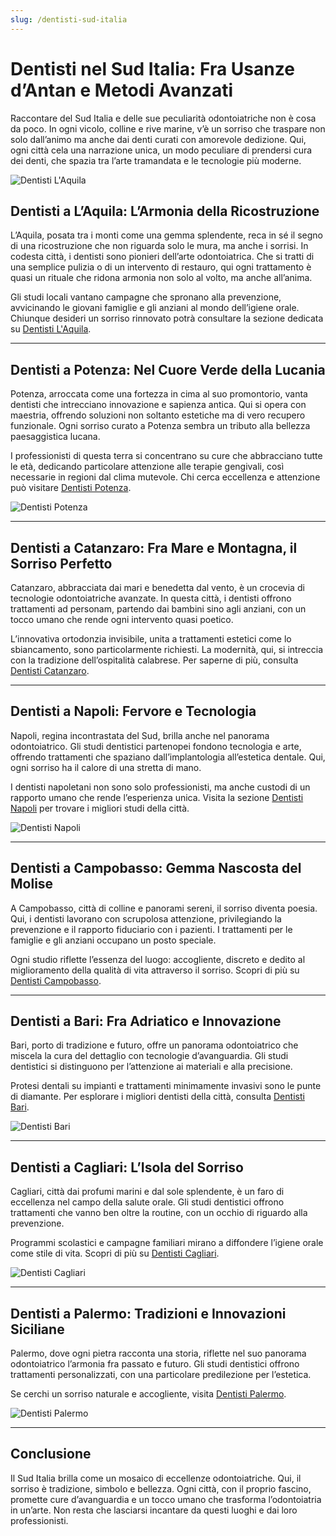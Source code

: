 ```yaml
---
slug: /dentisti-sud-italia
---
```


# Dentisti nel Sud Italia: Fra Usanze d’Antan e Metodi Avanzati

Raccontare del Sud Italia e delle sue peculiarità odontoiatriche non è cosa da poco. In ogni vicolo, colline e rive marine, v’è un sorriso che traspare non solo dall’animo ma anche dai denti curati con amorevole dedizione. Qui, ogni città cela una narrazione unica, un modo peculiare di prendersi cura dei denti, che spazia tra l’arte tramandata e le tecnologie più moderne.

![Dentisti L'Aquila](/guide-img/output/65.jpg)

## Dentisti a L’Aquila: L’Armonia della Ricostruzione

L’Aquila, posata tra i monti come una gemma splendente, reca in sé il segno di una ricostruzione che non riguarda solo le mura, ma anche i sorrisi. In codesta città, i dentisti sono pionieri dell’arte odontoiatrica. Che si tratti di una semplice pulizia o di un intervento di restauro, qui ogni trattamento è quasi un rituale che ridona armonia non solo al volto, ma anche all’anima.

Gli studi locali vantano campagne che spronano alla prevenzione, avvicinando le giovani famiglie e gli anziani al mondo dell’igiene orale. Chiunque desideri un sorriso rinnovato potrà consultare la sezione dedicata su [Dentisti L'Aquila](https://www.impresaitalia.info/8513/1/dentisti/l-aquila.aspx).

---

## Dentisti a Potenza: Nel Cuore Verde della Lucania

Potenza, arroccata come una fortezza in cima al suo promontorio, vanta dentisti che intrecciano innovazione e sapienza antica. Qui si opera con maestria, offrendo soluzioni non soltanto estetiche ma di vero recupero funzionale. Ogni sorriso curato a Potenza sembra un tributo alla bellezza paesaggistica lucana.

I professionisti di questa terra si concentrano su cure che abbracciano tutte le età, dedicando particolare attenzione alle terapie gengivali, così necessarie in regioni dal clima mutevole. Chi cerca eccellenza e attenzione può visitare [Dentisti Potenza](https://www.impresaitalia.info/8513/1/dentisti/potenza.aspx).

![Dentisti Potenza](/guide-img/output/66.jpg)

---

## Dentisti a Catanzaro: Fra Mare e Montagna, il Sorriso Perfetto

Catanzaro, abbracciata dai mari e benedetta dal vento, è un crocevia di tecnologie odontoiatriche avanzate. In questa città, i dentisti offrono trattamenti ad personam, partendo dai bambini sino agli anziani, con un tocco umano che rende ogni intervento quasi poetico.

L’innovativa ortodonzia invisibile, unita a trattamenti estetici come lo sbiancamento, sono particolarmente richiesti. La modernità, qui, si intreccia con la tradizione dell’ospitalità calabrese. Per saperne di più, consulta [Dentisti Catanzaro](https://www.impresaitalia.info/8513/1/dentisti/catanzaro.aspx).

---

## Dentisti a Napoli: Fervore e Tecnologia

Napoli, regina incontrastata del Sud, brilla anche nel panorama odontoiatrico. Gli studi dentistici partenopei fondono tecnologia e arte, offrendo trattamenti che spaziano dall’implantologia all’estetica dentale. Qui, ogni sorriso ha il calore di una stretta di mano.

I dentisti napoletani non sono solo professionisti, ma anche custodi di un rapporto umano che rende l’esperienza unica. Visita la sezione [Dentisti Napoli](https://www.impresaitalia.info/8513/1/dentisti/napoli.aspx) per trovare i migliori studi della città.

![Dentisti Napoli](/guide-img/output/67.jpg)

---

## Dentisti a Campobasso: Gemma Nascosta del Molise

A Campobasso, città di colline e panorami sereni, il sorriso diventa poesia. Qui, i dentisti lavorano con scrupolosa attenzione, privilegiando la prevenzione e il rapporto fiduciario con i pazienti. I trattamenti per le famiglie e gli anziani occupano un posto speciale.

Ogni studio riflette l’essenza del luogo: accogliente, discreto e dedito al miglioramento della qualità di vita attraverso il sorriso. Scopri di più su [Dentisti Campobasso](https://www.impresaitalia.info/8513/1/dentisti/campobasso.aspx).

---

## Dentisti a Bari: Fra Adriatico e Innovazione

Bari, porto di tradizione e futuro, offre un panorama odontoiatrico che miscela la cura del dettaglio con tecnologie d’avanguardia. Gli studi dentistici si distinguono per l’attenzione ai materiali e alla precisione.

Protesi dentali su impianti e trattamenti minimamente invasivi sono le punte di diamante. Per esplorare i migliori dentisti della città, consulta [Dentisti Bari](https://www.impresaitalia.info/8513/1/dentisti/bari.aspx).

![Dentisti Bari](/guide-img/output/68.jpg)

---

## Dentisti a Cagliari: L’Isola del Sorriso

Cagliari, città dai profumi marini e dal sole splendente, è un faro di eccellenza nel campo della salute orale. Gli studi dentistici offrono trattamenti che vanno ben oltre la routine, con un occhio di riguardo alla prevenzione.

Programmi scolastici e campagne familiari mirano a diffondere l’igiene orale come stile di vita. Scopri di più su [Dentisti Cagliari](https://www.impresaitalia.info/8513/1/dentisti/cagliari.aspx).

![Dentisti Cagliari](/guide-img/output/69.jpg)

---

## Dentisti a Palermo: Tradizioni e Innovazioni Siciliane

Palermo, dove ogni pietra racconta una storia, riflette nel suo panorama odontoiatrico l’armonia fra passato e futuro. Gli studi dentistici offrono trattamenti personalizzati, con una particolare predilezione per l’estetica.

Se cerchi un sorriso naturale e accogliente, visita [Dentisti Palermo](https://www.impresaitalia.info/8513/1/dentisti/palermo.aspx).

![Dentisti Palermo](/guide-img/output/70.jpg)

---

## Conclusione

Il Sud Italia brilla come un mosaico di eccellenze odontoiatriche. Qui, il sorriso è tradizione, simbolo e bellezza. Ogni città, con il proprio fascino, promette cure d’avanguardia e un tocco umano che trasforma l’odontoiatria in un’arte. Non resta che lasciarsi incantare da questi luoghi e dai loro professionisti.
```